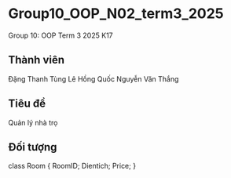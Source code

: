 # Group10_OOP_N02_term3_2025
Group 10: OOP Term 3 2025 K17
## Thành viên
Đặng Thanh Tùng
Lê Hồng Quốc
Nguyễn Văn Thắng
## Tiêu đề

Quản lý nhà trọ

## Đối tượng
class Room {
RoomID;
Dientich;
Price;
}
